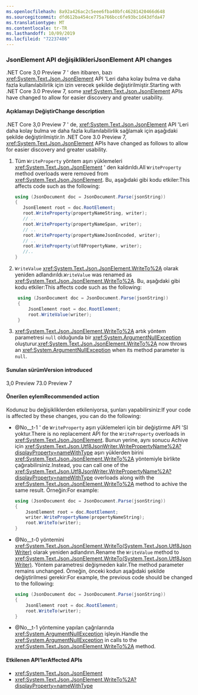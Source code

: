```yaml
---
ms.openlocfilehash: 8a92a426ac2c5eee6fba40bfc46281420466d648
ms.sourcegitcommit: dfd612ba454ce775a766bcc6fe93bc1d43dfda47
ms.translationtype: MT
ms.contentlocale: tr-TR
ms.lasthandoff: 10/09/2019
ms.locfileid: "72237486"
---
```

### <a name="jsonelement-api-changes"></a><span data-ttu-id="a6daf-101">JsonElement API değişiklikleri</span><span class="sxs-lookup"><span data-stu-id="a6daf-101">JsonElement API changes</span></span>

<span data-ttu-id="a6daf-102">.NET Core 3,0 Preview 7 ' den itibaren, bazı <xref:System.Text.Json.JsonElement> API 'Leri daha kolay bulma ve daha fazla kullanılabilirlik için izin verecek şekilde değiştirilmiştir.</span><span class="sxs-lookup"><span data-stu-id="a6daf-102">Starting with .NET Core 3.0 Preview 7, some <xref:System.Text.Json.JsonElement> APIs have changed to allow for easier discovery and greater usability.</span></span>

#### <a name="change-description"></a><span data-ttu-id="a6daf-103">Açıklamayı Değiştir</span><span class="sxs-lookup"><span data-stu-id="a6daf-103">Change description</span></span>

<span data-ttu-id="a6daf-104">.NET Core 3,0 Preview 7 ' de, <xref:System.Text.Json.JsonElement> API 'Leri daha kolay bulma ve daha fazla kullanılabilirlik sağlamak için aşağıdaki şekilde değiştirilmiştir.</span><span class="sxs-lookup"><span data-stu-id="a6daf-104">In .NET Core 3.0 Preview 7, <xref:System.Text.Json.JsonElement> APIs have changed as follows to allow for easier discovery and greater usability.</span></span>

1. <span data-ttu-id="a6daf-105">Tüm `WriteProperty` yöntem aşırı yüklemeleri <xref:System.Text.Json.JsonElement> ' den kaldırıldı.</span><span class="sxs-lookup"><span data-stu-id="a6daf-105">All `WriteProperty` method overloads were removed from <xref:System.Text.Json.JsonElement>.</span></span> <span data-ttu-id="a6daf-106">Bu, aşağıdaki gibi kodu etkiler:</span><span class="sxs-lookup"><span data-stu-id="a6daf-106">This affects code such as the following:</span></span>

   ```csharp
   using (JsonDocument doc = JsonDocument.Parse(jsonString))
   {
      JsonElement root = doc.RootElement;
      root.WriteProperty(propertyNameString, writer);
      // ..
      root.WriteProperty(propertyNameSpan, writer);
      // ..
      root.WriteProperty(propertyNameJsonEncoded, writer);
      // ..
      root.WriteProperty(utf8PropertyName, writer);
      //..
   }
   ```

1. <span data-ttu-id="a6daf-107">`WriteValue` <xref:System.Text.Json.JsonElement.WriteTo%2A> olarak yeniden adlandırıldı.</span><span class="sxs-lookup"><span data-stu-id="a6daf-107">`WriteValue` was renamed as <xref:System.Text.Json.JsonElement.WriteTo%2A>.</span></span> <span data-ttu-id="a6daf-108">Bu, aşağıdaki gibi kodu etkiler:</span><span class="sxs-lookup"><span data-stu-id="a6daf-108">This affects code such as the following:</span></span>

   ```csharp
    using (JsonDocument doc = JsonDocument.Parse(jsonString))
    {
        JsonElement root = doc.RootElement;
        root.WriteValue(writer);
    }
    ```

1. <span data-ttu-id="a6daf-109"><xref:System.Text.Json.JsonElement.WriteTo%2A> artık yöntem parametresi `null` olduğunda bir <xref:System.ArgumentNullException> oluşturur.</span><span class="sxs-lookup"><span data-stu-id="a6daf-109"><xref:System.Text.Json.JsonElement.WriteTo%2A> now throws an <xref:System.ArgumentNullException> when its method parameter is `null`.</span></span>

#### <a name="version-introduced"></a><span data-ttu-id="a6daf-110">Sunulan sürüm</span><span class="sxs-lookup"><span data-stu-id="a6daf-110">Version introduced</span></span>

<span data-ttu-id="a6daf-111">3,0 Preview 7</span><span class="sxs-lookup"><span data-stu-id="a6daf-111">3.0 Preview 7</span></span>

#### <a name="recommended-action"></a><span data-ttu-id="a6daf-112">Önerilen eylem</span><span class="sxs-lookup"><span data-stu-id="a6daf-112">Recommended action</span></span>

<span data-ttu-id="a6daf-113">Kodunuz bu değişikliklerden etkileniyorsa, şunları yapabilirsiniz:</span><span class="sxs-lookup"><span data-stu-id="a6daf-113">If your code is affected by these changes, you can do the following:</span></span>

- <span data-ttu-id="a6daf-114">@No__t-1 ' de `WriteProperty` aşırı yüklemeleri için bir değiştirme API 'SI yoktur.</span><span class="sxs-lookup"><span data-stu-id="a6daf-114">There is no replacement API for the `WriteProperty` overloads in <xref:System.Text.Json.JsonElement>.</span></span> <span data-ttu-id="a6daf-115">Bunun yerine, aynı sonucu Achive için <xref:System.Text.Json.Utf8JsonWriter.WritePropertyName%2A?displayProperty=nameWithType> aşırı yüklerden birini <xref:System.Text.Json.JsonElement.WriteTo%2A> yöntemiyle birlikte çağırabilirsiniz.</span><span class="sxs-lookup"><span data-stu-id="a6daf-115">Instead, you can call one of the <xref:System.Text.Json.Utf8JsonWriter.WritePropertyName%2A?displayProperty=nameWithType> overloads along with the <xref:System.Text.Json.JsonElement.WriteTo%2A> method to achive the same result.</span></span> <span data-ttu-id="a6daf-116">Örneğin:</span><span class="sxs-lookup"><span data-stu-id="a6daf-116">For example:</span></span>

   ```csharp
   using (JsonDocument doc = JsonDocument.Parse(jsonString))
   {
       JsonElement root = doc.RootElement;
       writer.WritePropertyName(propertyNameString);
       root.WriteTo(writer);
   }
   ```

- <span data-ttu-id="a6daf-117">@No__t-0 yöntemini <xref:System.Text.Json.JsonElement.WriteTo(System.Text.Json.Utf8JsonWriter)> olarak yeniden adlandırın.</span><span class="sxs-lookup"><span data-stu-id="a6daf-117">Rename the `WriteValue` method to <xref:System.Text.Json.JsonElement.WriteTo(System.Text.Json.Utf8JsonWriter)>.</span></span> <span data-ttu-id="a6daf-118">Yöntem parametresi değişmeden kalır.</span><span class="sxs-lookup"><span data-stu-id="a6daf-118">The method parameter remains unchanged.</span></span> <span data-ttu-id="a6daf-119">Örneğin, önceki kodun aşağıdaki şekilde değiştirilmesi gerekir:</span><span class="sxs-lookup"><span data-stu-id="a6daf-119">For example, the previous code should be changed to the following:</span></span>

   ```csharp
   using (JsonDocument doc = JsonDocument.Parse(jsonString))
   {
       JsonElement root = doc.RootElement;
       root.WriteTo(writer);
   }
   ```

- <span data-ttu-id="a6daf-120">@No__t-1 yöntemine yapılan çağrılarında <xref:System.ArgumentNullException> işleyin.</span><span class="sxs-lookup"><span data-stu-id="a6daf-120">Handle the <xref:System.ArgumentNullException> in calls to the <xref:System.Text.Json.JsonElement.WriteTo%2A> method.</span></span>

#### <a name="affected-apis"></a><span data-ttu-id="a6daf-121">Etkilenen API’ler</span><span class="sxs-lookup"><span data-stu-id="a6daf-121">Affected APIs</span></span>

- <xref:System.Text.Json.JsonElement>
- <xref:System.Text.Json.JsonElement.WriteTo%2A?displayProperty=nameWithType>

<!--

#### Affected APIs

- `Overload:System.Text.Json.JsonElement.WriteProperty`
- `M:System.Text.Json.JsonElement.WriteValue(System.Text.Json.Utf8JsonWriter)`

-->
